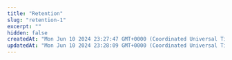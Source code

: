 ```yaml
---
title: "Retention"
slug: "retention-1"
excerpt: ""
hidden: false
createdAt: "Mon Jun 10 2024 23:27:47 GMT+0000 (Coordinated Universal Time)"
updatedAt: "Mon Jun 10 2024 23:28:09 GMT+0000 (Coordinated Universal Time)"
---
```

